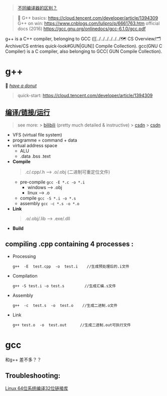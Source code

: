 >[不同编译器的区别？](https://www.zhihu.com/question/24873800)

> 📜 G++ basics: https://cloud.tencent.com/developer/article/1394309
>  G++ on win: https://www.cnblogs.com/lulipro/p/6661763.htm
>  official docs (2016)
>  https://gcc.gnu.org/onlinedocs/gcc-6.1.0/gcc.pdf

g++ is a C++ compiler, belonging to GCC ([[../../../../../../🗺 CS Overview/🗂️ Archive/CS entries quick-look#GUN|GUN]] Compile Collection).
gcc(GNU C Compiler) is a C compiler, also belonging to GCC( GUN Compile Collection). 

# g++

👀 [_have a donut_](https://www.a1k0n.net/2006/09/15/obfuscated-c-donut.html)

> quick-start: https://cloud.tencent.com/developer/article/1394309

## [编译/链接/运行](https://blog.csdn.net/ASJBFJSB/article/details/81252308)
> see more:
	> [bilibili](https://www.bilibili.com/video/BV1pf4y1J7YF?from=search&seid=8872179399538554368&spm_id_from=333.337.0.0) (pretty much detailed & instructive)
	> [csdn](https://blog.csdn.net/jsjsjs1789/article/details/103305529)
	> [csdn](https://blog.csdn.net/qq_37753409/article/details/82026613)
+ VFS (virtual file system)
+ programme = command + data
+ virtual address space
	+ ALU	
	+ .data .bss .text
+ **Compile**
	>.c/.cpp/.h --> .o/.obj (二进制可重定位文件)
	+ pre-compile `gcc -E *.c -o *.i` 
		+ windows --> .obj
		+ linux --> .o
	+ compile `gcc -S *.i -o *.s`
	+ assembly `gcc -c *.s -o *.o`
+ **Link**
	> .o/.obj/.lib --> .exe/.dll
+   **Build**


## compiling .cpp containing 4 processes : 
+ Processing
	 ```shell 
	 g++  -E  test.cpp  -o  test.i    //生成预处理后的.i文件
	```
+ Compilation
	```shell
	g++ -S test.i -o test.s			//生成汇编.s文件
	```
+ Assembly
	```shell
	g++  -c  test.s  -o  test.o    //生成二进制.o文件
	```
+ Link
	```shell
	g++ test.o  -o  test.out  	  //生成二进制.out可执行文件
	```
	
	

# gcc

和g++ 差不多？？
## Troubleshooting: 
[Linux 64位系统编译32位链接库](http://blog.chinaunix.net/uid-28682353-id-4130348.html)

​	

